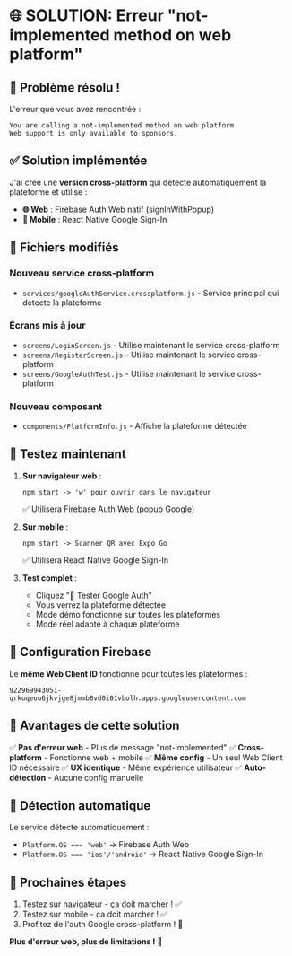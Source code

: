 # 🌐 SOLUTION: Erreur "not-implemented method on web platform"

## 🚨 Problème résolu !

L'erreur que vous avez rencontrée :
```
You are calling a not-implemented method on web platform. 
Web support is only available to sponsors.
```

## ✅ Solution implémentée

J'ai créé une **version cross-platform** qui détecte automatiquement la plateforme et utilise :

- **🌐 Web** : Firebase Auth Web natif (signInWithPopup)
- **📱 Mobile** : React Native Google Sign-In 

## 📁 Fichiers modifiés

### Nouveau service cross-platform
- `services/googleAuthService.crossplatform.js` - Service principal qui détecte la plateforme

### Écrans mis à jour
- `screens/LoginScreen.js` - Utilise maintenant le service cross-platform
- `screens/RegisterScreen.js` - Utilise maintenant le service cross-platform  
- `screens/GoogleAuthTest.js` - Utilise maintenant le service cross-platform

### Nouveau composant
- `components/PlatformInfo.js` - Affiche la plateforme détectée

## 🧪 Testez maintenant

1. **Sur navigateur web** :
   ```
   npm start -> 'w' pour ouvrir dans le navigateur
   ```
   ✅ Utilisera Firebase Auth Web (popup Google)

2. **Sur mobile** :
   ```
   npm start -> Scanner QR avec Expo Go
   ```
   ✅ Utilisera React Native Google Sign-In

3. **Test complet** :
   - Cliquez "🧪 Tester Google Auth"
   - Vous verrez la plateforme détectée
   - Mode démo fonctionne sur toutes les plateformes
   - Mode réel adapté à chaque plateforme

## 🔧 Configuration Firebase

Le **même Web Client ID** fonctionne pour toutes les plateformes :
```
922969943051-qrkuqeou6jkvjge8jmmb8vd0i01vbolh.apps.googleusercontent.com
```

## 🎯 Avantages de cette solution

✅ **Pas d'erreur web** - Plus de message "not-implemented"
✅ **Cross-platform** - Fonctionne web + mobile
✅ **Même config** - Un seul Web Client ID nécessaire
✅ **UX identique** - Même expérience utilisateur
✅ **Auto-détection** - Aucune config manuelle

## 📱 Détection automatique

Le service détecte automatiquement :
- `Platform.OS === 'web'` → Firebase Auth Web
- `Platform.OS === 'ios'/'android'` → React Native Google Sign-In

## 🚀 Prochaines étapes

1. Testez sur navigateur - ça doit marcher ! ✅
2. Testez sur mobile - ça doit marcher ! ✅  
3. Profitez de l'auth Google cross-platform ! 🎉

**Plus d'erreur web, plus de limitations ! 🚀**
